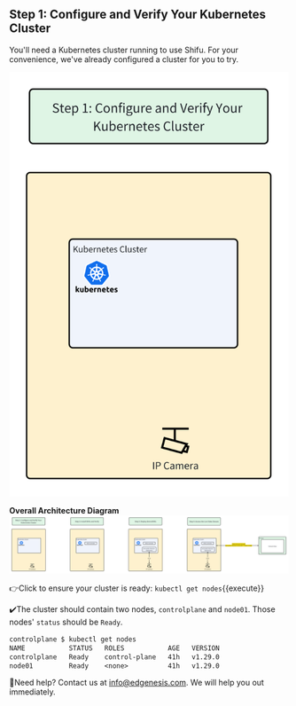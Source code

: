 ## Step 1: Configure and Verify Your Kubernetes Cluster
You'll need a Kubernetes cluster running to use Shifu. For your convenience, we've already configured a cluster for you to try.

![step1](../../images/shifu/step1.png)

**Overall Architecture Diagram**
![Architecture](../../images/shifu/overall_architecture.png)


👉Click to ensure your cluster is ready: `kubectl get nodes`{{execute}}


✔️The cluster should contain two nodes, `controlplane` and `node01`. Those nodes' `status` should be `Ready`.
```
controlplane $ kubectl get nodes
NAME           STATUS   ROLES           AGE   VERSION
controlplane   Ready    control-plane   41h   v1.29.0
node01         Ready    <none>          41h   v1.29.0
```



🔔Need help? Contact us at [info@edgenesis.com](mailto:info@edgenesis.com). We will help you out immediately.
